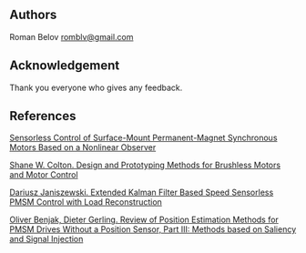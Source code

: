 ## Authors

Roman Belov <romblv@gmail.com>

## Acknowledgement

Thank you everyone who gives any feedback.

## References

[Sensorless Control of Surface-Mount Permanent-Magnet Synchronous Motors Based
on a Nonlinear Observer](https://core.ac.uk/download/pdf/52803091.pdf)

[Shane W. Colton. Design and Prototyping Methods for Brushless Motors and Motor
Control](https://dspace.mit.edu/handle/1721.1/61599)

[Dariusz Janiszewski. Extended Kalman Filter Based Speed Sensorless PMSM Control
with Load Reconstruction](http://cdn.intechopen.com/pdfs/10908.pdf)

[Oliver Benjak, Dieter Gerling. Review of Position Estimation Methods for PMSM
Drives Without a Position Sensor, Part III: Methods based on Saliency and Signal
Injection](https://dokumente.unibw.de/pub/bscw.cgi/d5634170/2010%20ICEMS%20(Benjak%20-%20Gerling).pdf)


